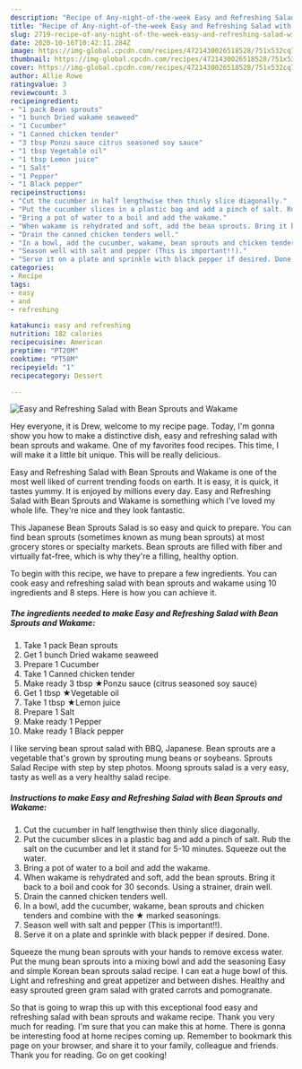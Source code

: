 ```yaml
---
description: "Recipe of Any-night-of-the-week Easy and Refreshing Salad with Bean Sprouts and Wakame"
title: "Recipe of Any-night-of-the-week Easy and Refreshing Salad with Bean Sprouts and Wakame"
slug: 2719-recipe-of-any-night-of-the-week-easy-and-refreshing-salad-with-bean-sprouts-and-wakame
date: 2020-10-16T10:42:11.284Z
image: https://img-global.cpcdn.com/recipes/4721430026518528/751x532cq70/easy-and-refreshing-salad-with-bean-sprouts-and-wakame-recipe-main-photo.jpg
thumbnail: https://img-global.cpcdn.com/recipes/4721430026518528/751x532cq70/easy-and-refreshing-salad-with-bean-sprouts-and-wakame-recipe-main-photo.jpg
cover: https://img-global.cpcdn.com/recipes/4721430026518528/751x532cq70/easy-and-refreshing-salad-with-bean-sprouts-and-wakame-recipe-main-photo.jpg
author: Allie Rowe
ratingvalue: 3
reviewcount: 3
recipeingredient:
- "1 pack Bean sprouts"
- "1 bunch Dried wakame seaweed"
- "1 Cucumber"
- "1 Canned chicken tender"
- "3 tbsp Ponzu sauce citrus seasoned soy sauce"
- "1 tbsp Vegetable oil"
- "1 tbsp Lemon juice"
- "1 Salt"
- "1 Pepper"
- "1 Black pepper"
recipeinstructions:
- "Cut the cucumber in half lengthwise then thinly slice diagonally."
- "Put the cucumber slices in a plastic bag and add a pinch of salt. Rub the salt on the cucumber and let it stand for 5-10 minutes. Squeeze out the water."
- "Bring a pot of water to a boil and add the wakame."
- "When wakame is rehydrated and soft, add the bean sprouts. Bring it back to a boil and cook for 30 seconds. Using a strainer, drain well."
- "Drain the canned chicken tenders well."
- "In a bowl, add the cucumber, wakame, bean sprouts and chicken tenders and combine with the ★ marked seasonings."
- "Season well with salt and pepper (This is important!!)."
- "Serve it on a plate and sprinkle with black pepper if desired. Done."
categories:
- Recipe
tags:
- easy
- and
- refreshing

katakunci: easy and refreshing 
nutrition: 182 calories
recipecuisine: American
preptime: "PT20M"
cooktime: "PT58M"
recipeyield: "1"
recipecategory: Dessert

---
```



![Easy and Refreshing Salad with Bean Sprouts and Wakame](https://img-global.cpcdn.com/recipes/4721430026518528/751x532cq70/easy-and-refreshing-salad-with-bean-sprouts-and-wakame-recipe-main-photo.jpg)

Hey everyone, it is Drew, welcome to my recipe page. Today, I'm gonna show you how to make a distinctive dish, easy and refreshing salad with bean sprouts and wakame. One of my favorites food recipes. This time, I will make it a little bit unique. This will be really delicious.

Easy and Refreshing Salad with Bean Sprouts and Wakame is one of the most well liked of current trending foods on earth. It is easy, it is quick, it tastes yummy. It is enjoyed by millions every day. Easy and Refreshing Salad with Bean Sprouts and Wakame is something which I've loved my whole life. They're nice and they look fantastic.

This Japanese Bean Sprouts Salad is so easy and quick to prepare. You can find bean sprouts (sometimes known as mung bean sprouts) at most grocery stores or specialty markets. Bean sprouts are filled with fiber and virtually fat-free, which is why they&#39;re a filling, healthy option.


To begin with this recipe, we have to prepare a few ingredients. You can cook easy and refreshing salad with bean sprouts and wakame using 10 ingredients and 8 steps. Here is how you can achieve it.

<!--inarticleads1-->

##### The ingredients needed to make Easy and Refreshing Salad with Bean Sprouts and Wakame:

1. Take 1 pack Bean sprouts
1. Get 1 bunch Dried wakame seaweed
1. Prepare 1 Cucumber
1. Take 1 Canned chicken tender
1. Make ready 3 tbsp ★Ponzu sauce (citrus seasoned soy sauce)
1. Get 1 tbsp ★Vegetable oil
1. Take 1 tbsp ★Lemon juice
1. Prepare 1 Salt
1. Make ready 1 Pepper
1. Make ready 1 Black pepper


I like serving bean sprout salad with BBQ, Japanese. Bean sprouts are a vegetable that&#39;s grown by sprouting mung beans or soybeans. Sprouts Salad Recipe with step by step photos. Moong sprouts salad is a very easy, tasty as well as a very healthy salad recipe. 

<!--inarticleads2-->

##### Instructions to make Easy and Refreshing Salad with Bean Sprouts and Wakame:

1. Cut the cucumber in half lengthwise then thinly slice diagonally.
1. Put the cucumber slices in a plastic bag and add a pinch of salt. Rub the salt on the cucumber and let it stand for 5-10 minutes. Squeeze out the water.
1. Bring a pot of water to a boil and add the wakame.
1. When wakame is rehydrated and soft, add the bean sprouts. Bring it back to a boil and cook for 30 seconds. Using a strainer, drain well.
1. Drain the canned chicken tenders well.
1. In a bowl, add the cucumber, wakame, bean sprouts and chicken tenders and combine with the ★ marked seasonings.
1. Season well with salt and pepper (This is important!!).
1. Serve it on a plate and sprinkle with black pepper if desired. Done.


Squeeze the mung bean sprouts with your hands to remove excess water. Put the mung bean sprouts into a mixing bowl and add the seasoning Easy and simple Korean bean sprouts salad recipe. I can eat a huge bowl of this. Light and refreshing and great appetizer and between dishes. Healthy and easy sprouted green gram salad with grated carrots and pomogranate. 

So that is going to wrap this up with this exceptional food easy and refreshing salad with bean sprouts and wakame recipe. Thank you very much for reading. I'm sure that you can make this at home. There is gonna be interesting food at home recipes coming up. Remember to bookmark this page on your browser, and share it to your family, colleague and friends. Thank you for reading. Go on get cooking!
